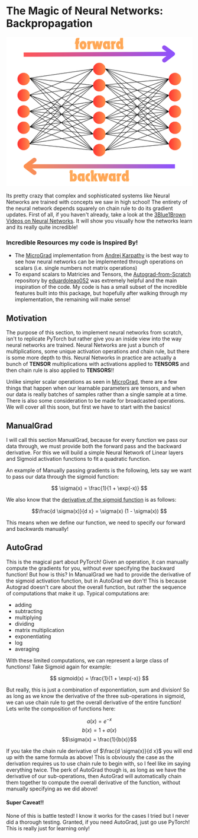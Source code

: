# The Magic of Neural Networks: Backpropagation

<img src="../src/visuals/backprop_vis.png" alt="drawing" width="600"/>

Its pretty crazy that complex and sophisticated systems like Neural Networks are trained with concepts we saw in high school! The entirety of the neural network depends squarely on chain rule to do its gradient updates. First of all, if you haven't already, take a look at the [3Blue1Brown Videos on Neural Networks](https://www.3blue1brown.com/topics/neural-networks). It will show you visually how the networks learn and its really quite incredible!

### Incredible Resources my code is Inspired By!
- The [MicroGrad](https://github.com/karpathy/micrograd) implementation from [Andrej Karpathy](https://github.com/karpathy) is the best way to see how neural networks can be implemented through operations on scalars (i.e. single numbers not matrix operations)
- To expand scalars to Matricies and Tensors, the [Autograd-from-Scratch](https://github.com/eduardoleao052/Autograd-from-scratch/tree/main) repository by [eduardoleao052](https://github.com/eduardoleao052) was extremely helpful and the main inspiration of the code. My code is has a small subset of the incredible features built into this package, but hopefully after walking through my implementation, the remaining will make sense!


## Motivation 

The purpose of this section, to implement neural networks from scratch, isn't to replicate PyTorch but rather give you an inside view into the way neural networks are trained. Neural Networks are just a bunch of multiplications, some unique activation operations and chain rule, but there is some more depth to this. Neural Networks in practice are actually a bunch of **TENSOR** multiplications with activations applied to **TENSORS** and then chain rule is also applied to **TENSORS**!! 

Unlike simpler scalar operations as seen in [MicroGrad](https://github.com/karpathy/micrograd), there are a few things that happen when our learnable parameters are tensors, and when our data is really batches of samples rather than a single sample at a time. There is also some consideration to be made for broadcasted operations. We will cover all this soon, but first we have to start with the basics!

## ManualGrad

I will call this section ManualGrad, because for every function we pass our data through, we must provide both the forward pass and the backward derivative. For this we will build a simple Neural Network of Linear layers and Sigmoid activation functions to fit a quadratic function. 
 
An example of Manually passing gradients is the following, lets say we want to pass our data through the sigmoid function: 


$$ \sigma(x) = \frac{1}{1 + \exp(-x)} $$

We also know that the [derivative of the sigmoid function](https://www.geeksforgeeks.org/derivative-of-the-sigmoid-function/) is as follows:

$$\frac{d \sigma(x)}{d x} = \sigma(x) (1 - \sigma(x)) $$

This means when we define our function, we need to specify our forward and backwards manually!


## AutoGrad

This is the magical part about PyTorch! Given an operation, it can manually compute the gradients for you, without ever specifying the backward function! But how is this? In ManualGrad we had to provide the derivative of the sigmoid activation function, but in AutoGrad we don't! This is because Autograd doesn't care about the overall function, but rather the sequence of computations that make it up. Typical computations are:
- adding
- subtracting
- multiplying
- dividing
- matrix multiplication
- exponentiating
- log
- averaging

With these limited computations, we can represent a large class of functions! Take Sigmoid again for example:

$$ sigmoid(x) = \frac{1}{1 + \exp(-x)} $$

But really, this is just a combination of exponentiation, sum and division! So as long as we know the derivative of the three sub-operations in sigmoid, we can use chain rule to get the overall derivative of the entire function! Lets write the composition of functions here:

$$a(x) = e^{-x}$$
$$b(x) = 1 + a(x)$$
$$\sigma(x) = \frac{1}{b(x)}$$

If you take the chain rule derivative of $\frac{d \sigma(x)}{d x}$ you will end up with the same formula as above! This is obviously the case as the derivation requires us to use chain rule to begin with, so I feel like im saying everything twice. The perk of AutoGrad though is, as long as we have the derivative of our sub-operations, then AutoGrad will automatically chain them together to compute the overall derivative of the function, without manually specifying as we did above!


#### Super Caveat!!

None of this is battle tested! I know it works for the cases I tried but I never did a thorough testing. Granted, if you need AutoGrad, just go use PyTorch! This is really just for learning only!